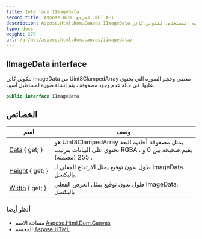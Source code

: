```yaml
---
title: Interface IImageData
second_title: Aspose.HTML لمرجع .NET API
description: Aspose.Html.Dom.Canvas.IImageData واجهه المستخدم. لتكوين كائن ImageData من Uint8ClampedArray معطى وحجم الصورة التي يحتوي عليها. في حالة عدم وجود مصفوفة  يتم إنشاء صورة لمستطيل أسود.
type: docs
weight: 270
url: /ar/net/aspose.html.dom.canvas/iimagedata/
---
```

## IImageData interface

لتكوين كائن ImageData من Uint8ClampedArray معطى وحجم الصورة التي يحتوي عليها. في حالة عدم وجود مصفوفة ، يتم إنشاء صورة لمستطيل أسود.

```csharp
public interface IImageData
```

## الخصائص

| اسم | وصف |
| --- | --- |
| [Data](../../aspose.html.dom.canvas/iimagedata/data/) { get; } | هو Uint8ClampedArray يمثل مصفوفة أحادية البعد تحتوي على البيانات بترتيب RGBA ، بقيم صحيحة بين 0 و 255 (مضمنة) . |
| [Height](../../aspose.html.dom.canvas/iimagedata/height/) { get; } | طول بدون توقيع يمثل الارتفاع الفعلي لـ ImageData. بالبكسل. |
| [Width](../../aspose.html.dom.canvas/iimagedata/width/) { get; } | طول بدون توقيع يمثل العرض الفعلي ImageData. بالبكسل |

### أنظر أيضا

* مساحة الاسم [Aspose.Html.Dom.Canvas](../../aspose.html.dom.canvas/)
* المجسم [Aspose.HTML](../../)


